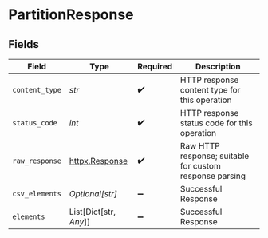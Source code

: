 # PartitionResponse


## Fields

| Field                                                        | Type                                                         | Required                                                     | Description                                                  |
| ------------------------------------------------------------ | ------------------------------------------------------------ | ------------------------------------------------------------ | ------------------------------------------------------------ |
| `content_type`                                               | *str*                                                        | :heavy_check_mark:                                           | HTTP response content type for this operation                |
| `status_code`                                                | *int*                                                        | :heavy_check_mark:                                           | HTTP response status code for this operation                 |
| `raw_response`                                               | [httpx.Response](https://www.python-httpx.org/api/#response) | :heavy_check_mark:                                           | Raw HTTP response; suitable for custom response parsing      |
| `csv_elements`                                               | *Optional[str]*                                              | :heavy_minus_sign:                                           | Successful Response                                          |
| `elements`                                                   | List[Dict[str, *Any*]]                                       | :heavy_minus_sign:                                           | Successful Response                                          |